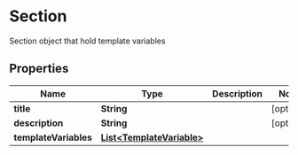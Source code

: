 

# Section

Section object that hold template variables

## Properties

| Name | Type | Description | Notes |
|------------ | ------------- | ------------- | -------------|
|**title** | **String** |  |  [optional] |
|**description** | **String** |  |  [optional] |
|**templateVariables** | [**List&lt;TemplateVariable&gt;**](TemplateVariable.md) |  |  |



